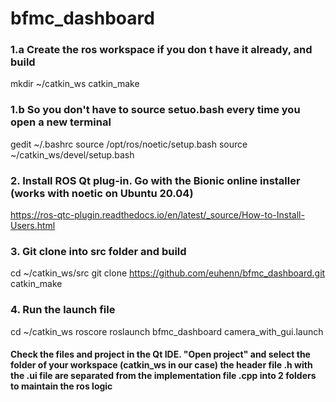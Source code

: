# bfmc_dashboard

### 1.a Create the ros workspace if you don t have it already, and build
mkdir ~/catkin_ws
catkin_make
### 1.b So you don't have to source setuo.bash every time you open a new terminal
gedit ~/.bashrc
source /opt/ros/noetic/setup.bash
source ~/catkin_ws/devel/setup.bash

### 2. Install ROS Qt plug-in. Go with the Bionic online installer (works with noetic on Ubuntu 20.04)
https://ros-qtc-plugin.readthedocs.io/en/latest/_source/How-to-Install-Users.html

### 3. Git clone into src folder and build
cd ~/catkin_ws/src
git clone https://github.com/euhenn/bfmc_dashboard.git
catkin_make

### 4. Run the launch file
cd ~/catkin_ws
roscore
roslaunch bfmc_dashboard camera_with_gui.launch

#### Check the files and project in the Qt IDE. "Open project" and select the folder of your workspace (catkin_ws in our case) the header file .h with the .ui file are separated from the implementation file .cpp into 2 folders to maintain the ros logic

